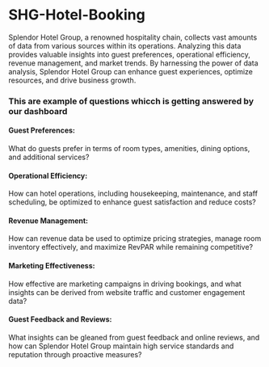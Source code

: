 # SHG-Hotel-Booking

Splendor Hotel Group, a renowned hospitality chain, collects vast amounts of data from various sources within its operations. Analyzing this data provides valuable insights into guest preferences, operational efficiency, revenue management, and market trends. By harnessing the power of data analysis, Splendor Hotel Group can enhance guest experiences, optimize resources, and drive business growth.

### This are example of questions whicch is getting answered by our dashboard

#### Guest Preferences:

What do guests prefer in terms of room types, amenities, dining options, and additional services?

#### Operational Efficiency:

How can hotel operations, including housekeeping, maintenance, and staff scheduling, be optimized to enhance guest satisfaction and reduce costs?

#### Revenue Management:

How can revenue data be used to optimize pricing strategies, manage room inventory effectively, and maximize RevPAR while remaining competitive?

#### Marketing Effectiveness:

How effective are marketing campaigns in driving bookings, and what insights can be derived from website traffic and customer engagement data?

#### Guest Feedback and Reviews:

What insights can be gleaned from guest feedback and online reviews, and how can Splendor Hotel Group maintain high service standards and reputation through proactive measures?

